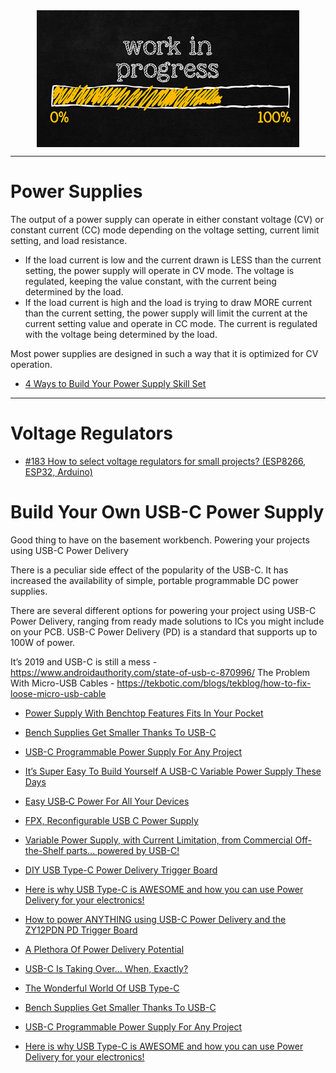 <!--
Maintainer:   jeffskinnerbox@yahoo.com / www.jeffskinnerbox.me
Version:      0.0.0
-->


<div align="center">
<img src="https://raw.githubusercontent.com/jeffskinnerbox/blog/main/content/images/banners-bkgrds/work-in-progress.jpg" title="These materials require additional work and are not ready for general use." align="center" width=420px height=219px>
</div>


---------------





# Power Supplies

The output of a power supply can operate in either constant voltage (CV) or constant current (CC) mode depending on
the voltage setting, current limit setting, and load resistance.

* If the load current is low and the current drawn is LESS than the current
setting, the power supply will operate in CV mode. The voltage is regulated,
keeping the value constant, with the current being determined by the load.
* If the load current is high and the load is trying to draw MORE current than
the current setting, the power supply will limit the current at the current setting
value and operate in CC mode. The current is regulated with the voltage being
determined by the load.

Most power supplies are designed in such a way that it is optimized for CV operation.

* [4 Ways to Build Your Power Supply Skill Set](https://www.keysight.com/us/en/assets/7018-06003/ebooks/5992-2716.pdf)



---------------



# Voltage Regulators

* [#183 How to select voltage regulators for small projects? (ESP8266, ESP32, Arduino)](https://www.youtube.com/watch?v=ffLU7PSuI5k)


# Build Your Own USB-C Power Supply

Good thing to have on the basement workbench.
Powering your projects using USB-C Power Delivery

There is a peculiar side effect of the popularity of the USB-C.
It has increased the availability of simple, portable programmable DC power supplies.

There are several different options for powering your project using USB-C Power Delivery,
ranging from ready made solutions to ICs you might include on your PCB. USB-C Power Delivery (PD) is a standard that supports up to 100W of power.

It’s 2019 and USB-C is still a mess - <https://www.androidauthority.com/state-of-usb-c-870996/>
The Problem With Micro-USB Cables - <https://tekbotic.com/blogs/tekblog/how-to-fix-loose-micro-usb-cable>

* [Power Supply With Benchtop Features Fits In Your Pocket](https://hackaday.com/2024/11/19/power-supply-with-benchtop-features-fits-in-your-pocket/)

* [Bench Supplies Get Smaller Thanks To USB-C](https://hackaday.com/2020/10/19/bench-supplies-get-smaller-thanks-to-usb-c/)
* [USB-C Programmable Power Supply For Any Project](https://hackaday.com/2021/01/16/usb-c-programmable-power-supply-for-any-project/)
* [It’s Super Easy To Build Yourself A USB-C Variable Power Supply These Days](https://hackaday.com/2021/07/18/its-super-easy-to-build-yourself-a-usb-c-variable-power-supply-these-days/)

* [Easy USB‑C Power For All Your Devices](https://hackaday.com/2021/04/21/easy-usb%e2%80%91c-power-for-all-your-devices/)
* [FPX, Reconfigurable USB C Power Supply](https://blog.tindie.com/2021/04/fpx-reconfigurable-usb-c-power-supply/)

* [Variable Power Supply, with Current Limitation, from Commercial Off-the-Shelf parts... powered by USB-C!](https://ricardodeazambuja.com/electronics/2021/07/05/usb-c_regulated_power_supply/)
* [DIY USB Type-C Power Delivery Trigger Board](https://www.instructables.com/DIY-USB-Type-C-Power-Delivery-Trigger-Board/)
* [Here is why USB Type-C is AWESOME and how you can use Power Delivery for your electronics!](https://www.youtube.com/watch?v=OwAZqJ4wpJg)
* [How to power ANYTHING using USB-C Power Delivery and the ZY12PDN PD Trigger Board](https://www.youtube.com/watch?v=aIHj3qMRqqE)
* [A Plethora Of Power Delivery Potential](https://hackaday.com/2020/10/23/a-plethora-of-power-delivery-potential/)
* [USB-C Is Taking Over… When, Exactly?](https://hackaday.com/2020/06/23/usb-c-is-taking-over-when-exactly/)
* [The Wonderful World Of USB Type-C](https://hackaday.com/2018/08/17/the-wonderful-world-of-usb-type-c/)
* [Bench Supplies Get Smaller Thanks To USB-C](https://hackaday.com/2020/10/19/bench-supplies-get-smaller-thanks-to-usb-c/)
* [USB-C Programmable Power Supply For Any Project](https://hackaday.com/2021/01/16/usb-c-programmable-power-supply-for-any-project/)
* [Here is why USB Type-C is AWESOME and how you can use Power Delivery for your electronics!](https://www.youtube.com/watch?v=OwAZqJ4wpJg)
